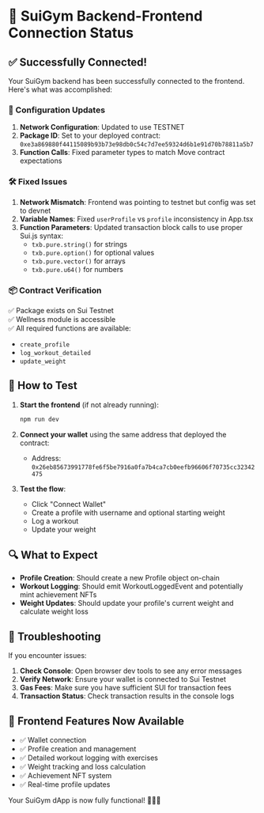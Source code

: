 # 🎉 SuiGym Backend-Frontend Connection Status

## ✅ Successfully Connected!

Your SuiGym backend has been successfully connected to the frontend. Here's what was accomplished:

### 🔧 Configuration Updates

1. **Network Configuration**: Updated to use TESTNET
2. **Package ID**: Set to your deployed contract: `0xe3a869880f44115089b93b73e98db0c54c7d7ee59324d6b1e91d70b78811a5b7`
3. **Function Calls**: Fixed parameter types to match Move contract expectations

### 🛠️ Fixed Issues

1. **Network Mismatch**: Frontend was pointing to testnet but config was set to devnet
2. **Variable Names**: Fixed `userProfile` vs `profile` inconsistency in App.tsx
3. **Function Parameters**: Updated transaction block calls to use proper Sui.js syntax:
   - `txb.pure.string()` for strings
   - `txb.pure.option()` for optional values
   - `txb.pure.vector()` for arrays
   - `txb.pure.u64()` for numbers

### 📦 Contract Verification

✅ Package exists on Sui Testnet  
✅ Wellness module is accessible  
✅ All required functions are available:
- `create_profile`
- `log_workout_detailed` 
- `update_weight`

## 🚀 How to Test

1. **Start the frontend** (if not already running):
   ```bash
   npm run dev
   ```

2. **Connect your wallet** using the same address that deployed the contract:
   - Address: `0x26eb85673991778fe6f5be7916a0fa7b4ca7cb0eefb96606f70735cc32342475`

3. **Test the flow**:
   - Click "Connect Wallet" 
   - Create a profile with username and optional starting weight
   - Log a workout
   - Update your weight

## 🔍 What to Expect

- **Profile Creation**: Should create a new Profile object on-chain
- **Workout Logging**: Should emit WorkoutLoggedEvent and potentially mint achievement NFTs
- **Weight Updates**: Should update your profile's current weight and calculate weight loss

## 🐛 Troubleshooting

If you encounter issues:

1. **Check Console**: Open browser dev tools to see any error messages
2. **Verify Network**: Ensure your wallet is connected to Sui Testnet
3. **Gas Fees**: Make sure you have sufficient SUI for transaction fees
4. **Transaction Status**: Check transaction results in the console logs

## 📱 Frontend Features Now Available

- ✅ Wallet connection
- ✅ Profile creation and management
- ✅ Detailed workout logging with exercises
- ✅ Weight tracking and loss calculation
- ✅ Achievement NFT system
- ✅ Real-time profile updates

Your SuiGym dApp is now fully functional! 🏋️‍♂️💪